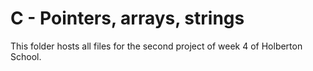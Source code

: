 # C - Pointers, arrays, strings

This folder hosts all files for the second project of week 4 of Holberton School.
